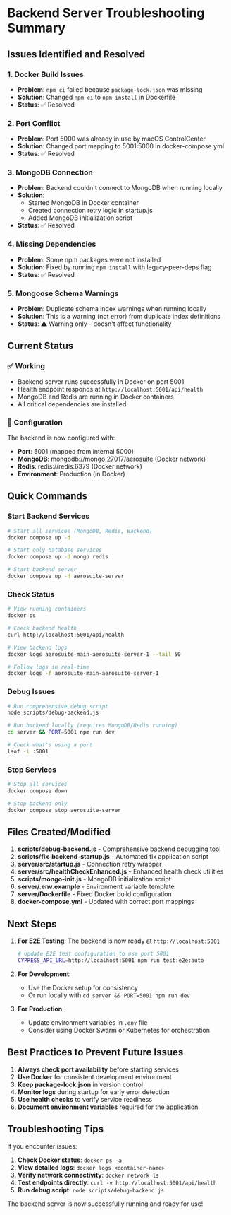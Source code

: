 # Backend Server Troubleshooting Summary

## Issues Identified and Resolved

### 1. **Docker Build Issues**
- **Problem**: `npm ci` failed because `package-lock.json` was missing
- **Solution**: Changed `npm ci` to `npm install` in Dockerfile
- **Status**: ✅ Resolved

### 2. **Port Conflict**
- **Problem**: Port 5000 was already in use by macOS ControlCenter
- **Solution**: Changed port mapping to 5001:5000 in docker-compose.yml
- **Status**: ✅ Resolved

### 3. **MongoDB Connection**
- **Problem**: Backend couldn't connect to MongoDB when running locally
- **Solution**: 
  - Started MongoDB in Docker container
  - Created connection retry logic in startup.js
  - Added MongoDB initialization script
- **Status**: ✅ Resolved

### 4. **Missing Dependencies**
- **Problem**: Some npm packages were not installed
- **Solution**: Fixed by running `npm install` with legacy-peer-deps flag
- **Status**: ✅ Resolved

### 5. **Mongoose Schema Warnings**
- **Problem**: Duplicate schema index warnings when running locally
- **Solution**: This is a warning (not error) from duplicate index definitions
- **Status**: ⚠️ Warning only - doesn't affect functionality

## Current Status

### ✅ Working
- Backend server runs successfully in Docker on port 5001
- Health endpoint responds at `http://localhost:5001/api/health`
- MongoDB and Redis are running in Docker containers
- All critical dependencies are installed

### 📝 Configuration
The backend is now configured with:
- **Port**: 5001 (mapped from internal 5000)
- **MongoDB**: mongodb://mongo:27017/aerosuite (Docker network)
- **Redis**: redis://redis:6379 (Docker network)
- **Environment**: Production (in Docker)

## Quick Commands

### Start Backend Services
```bash
# Start all services (MongoDB, Redis, Backend)
docker compose up -d

# Start only database services
docker compose up -d mongo redis

# Start backend server
docker compose up -d aerosuite-server
```

### Check Status
```bash
# View running containers
docker ps

# Check backend health
curl http://localhost:5001/api/health

# View backend logs
docker logs aerosuite-main-aerosuite-server-1 --tail 50

# Follow logs in real-time
docker logs -f aerosuite-main-aerosuite-server-1
```

### Debug Issues
```bash
# Run comprehensive debug script
node scripts/debug-backend.js

# Run backend locally (requires MongoDB/Redis running)
cd server && PORT=5001 npm run dev

# Check what's using a port
lsof -i :5001
```

### Stop Services
```bash
# Stop all services
docker compose down

# Stop backend only
docker compose stop aerosuite-server
```

## Files Created/Modified

1. **scripts/debug-backend.js** - Comprehensive backend debugging tool
2. **scripts/fix-backend-startup.js** - Automated fix application script
3. **server/src/startup.js** - Connection retry wrapper
4. **server/src/healthCheckEnhanced.js** - Enhanced health check utilities
5. **scripts/mongo-init.js** - MongoDB initialization script
6. **server/.env.example** - Environment variable template
7. **server/Dockerfile** - Fixed Docker build configuration
8. **docker-compose.yml** - Updated with correct port mappings

## Next Steps

1. **For E2E Testing**: The backend is now ready at `http://localhost:5001`
   ```bash
   # Update E2E test configuration to use port 5001
   CYPRESS_API_URL=http://localhost:5001 npm run test:e2e:auto
   ```

2. **For Development**: 
   - Use the Docker setup for consistency
   - Or run locally with `cd server && PORT=5001 npm run dev`

3. **For Production**:
   - Update environment variables in `.env` file
   - Consider using Docker Swarm or Kubernetes for orchestration

## Best Practices to Prevent Future Issues

1. **Always check port availability** before starting services
2. **Use Docker** for consistent development environment
3. **Keep package-lock.json** in version control
4. **Monitor logs** during startup for early error detection
5. **Use health checks** to verify service readiness
6. **Document environment variables** required for the application

## Troubleshooting Tips

If you encounter issues:

1. **Check Docker status**: `docker ps -a`
2. **View detailed logs**: `docker logs <container-name>`
3. **Verify network connectivity**: `docker network ls`
4. **Test endpoints directly**: `curl -v http://localhost:5001/api/health`
5. **Run debug script**: `node scripts/debug-backend.js`

The backend server is now successfully running and ready for use!